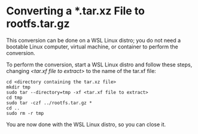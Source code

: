 # Converting a *.tar.xz File to rootfs.tar.gz

This conversion can be done on a WSL Linux distro;
you do not need a bootable Linux computer, virtual
machine, or container to perform the conversion.

To perform the conversion, start a WSL Linux distro
and follow these steps, changing *<tar.xf file to extract>*
to the name of the tar.xf file:

```
cd <directory containing the tar.xz file>
mkdir tmp
sudo tar --directory=tmp -xf <tar.xf file to extract>
cd tmp
sudo tar -czf ../rootfs.tar.gz *
cd ..
sudo rm -r tmp
```

You are now done with the WSL Linux distro, so you can close it.
